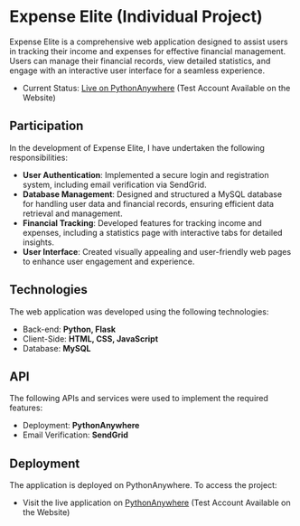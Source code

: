 # Expense Elite (Individual Project)
Expense Elite is a comprehensive web application designed to assist users in tracking their income and expenses for effective financial management.
Users can manage their financial records, view detailed statistics, and engage with an interactive user interface for a seamless experience. 
- Current Status: [Live on PythonAnywhere](https://parkje0623.pythonanywhere.com/) (Test Account Available on the Website)
 
## Participation
In the development of Expense Elite, I have undertaken the following responsibilities:
- **User Authentication**: Implemented a secure login and registration system, including email verification via SendGrid.
- **Database Management**: Designed and structured a MySQL database for handling user data and financial records, ensuring efficient data retrieval and management.
- **Financial Tracking**: Developed features for tracking income and expenses, including a statistics page with interactive tabs for detailed insights.
- **User Interface**: Created visually appealing and user-friendly web pages to enhance user engagement and experience.

## Technologies
The web application was developed using the following technologies:
- Back-end: **Python, Flask**
- Client-Side: **HTML, CSS, JavaScript**
- Database: **MySQL**

## API
The following APIs and services were used to implement the required features:
- Deployment: **PythonAnywhere**
- Email Verification: **SendGrid**

## Deployment
The application is deployed on PythonAnywhere. To access the project:
- Visit the live application on [PythonAnywhere](https://parkje0623.pythonanywhere.com/) (Test Account Available on the Website)
